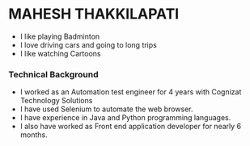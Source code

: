 # MAHESH THAKKILAPATI

- I like playing Badminton
- I love driving cars and going to long trips
- I like watching Cartoons

### Technical Background

- I worked as an Automation test engineer for 4 years with Cognizat Technology Solutions
- I have used Selenium to automate the web browser.
- I have experience in Java and Python programming languages.
- I also have worked as Front end application developer for nearly 6 months.

